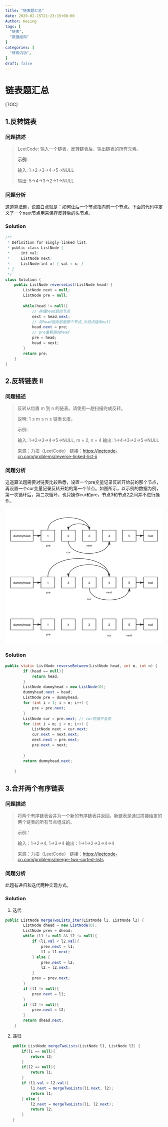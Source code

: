 ```yaml
---
title: "链表题汇总"
date: 2020-02-15T21:23:15+08:00
Author: HeLing
tags: [
  "链表",
  "数据结构"
]
categories: [
  "修炼内功",
]
draft: false
---
```


# 链表题汇总

[TOC]

## 1.反转链表

### 问题描述

> LeetCode: 输入一个链表，反转链表后，输出链表的所有元素。
>
> **示例**:
>
> 输入: 1->2->3->4->5->NULL
>
> 输出: 5->4->3->2->1->NULL

### 问题分析

这道算法题，说直白点就是：如何让后一个节点指向前一个节点。下面的代码中定义了一个next节点用来保存反转后的头节点。

### Solution

```java
/**
 * Definition for singly-linked list.
 * public class ListNode {
 *     int val;
 *     ListNode next;
 *     ListNode(int x) { val = x; }
 * }
 */
class Solution {
    public ListNode reverseList(ListNode head) {
        ListNode next = null;
        ListNode pre = null;
   
        while(head != null){
            // 存储head后的节点
            next = head.next;
            // 将head指向前面那个节点,头结点指向null
            head.next = pre;
            // pre重新指向head
            pre = head;
            head = next;
        }
        return pre;
    }
}
```

## 2.反转链表 II

### 问题描述

> 反转从位置 m 到 n 的链表。请使用一趟扫描完成反转。
>
> 说明:
> 1 ≤ m ≤ n ≤ 链表长度。
>
> 示例:
>
> 输入: 1->2->3->4->5->NULL, m = 2, n = 4
> 输出: 1->4->3->2->5->NULL
>
> 来源：力扣（LeetCode）
> 链接：https://leetcode-cn.com/problems/reverse-linked-list-ii

### 问题分析

这道算法题需要对链表比较熟悉，设置一个pre变量记录反转开始前的那个节点，再设置一个cur变量记录反转开始的第一个节点。如图所示，以示例的数据为例，第一次循环后，第二次循环，也只操作cur和pre，节点3和节点2之间并不进行操作。

![示例](https://github.com/aheling11/algsLearning/blob/master/Doc/image/1.png?raw=true)



### Solution

```java
public static ListNode reverseBetween(ListNode head, int m, int n) {
        if (head == null){
            return head;
        }
        ListNode dummyhead = new ListNode(0);
        dummyhead.next = head;
        ListNode pre = dummyhead;
        for (int i = 1; i < m; i++) {
            pre = pre.next;
        }
        ListNode cur = pre.next; // cur的值不会变
        for (int i = m; i < n; i++) {
            ListNode next = cur.next;
            cur.next = next.next;
            next.next = pre.next;
            pre.next = next;

        }
        return dummyhead.next;

    }
```



## 3.合并两个有序链表

### 问题描述

> 将两个有序链表合并为一个新的有序链表并返回。新链表是通过拼接给定的两个链表的所有节点组成的。 
>
> 示例：
>
> 输入：1->2->4, 1->3->4
> 输出：1->1->2->3->4->4
>
> 来源：力扣（LeetCode）
> 链接：https://leetcode-cn.com/problems/merge-two-sorted-lists

### 问题分析

此题有递归和迭代两种实现方式。

### Solution

1. 迭代

```java
public ListNode mergeTwoLists_iter(ListNode l1, ListNode l2) {
        ListNode dhead = new ListNode(0);
        ListNode prev = dhead;
        while (l1 != null && l2 != null){
            if (l1.val < l2.val){
                prev.next = l1;
                l1 = l1.next;
            } else {
                prev.next = l2;
                l2 = l2.next;
            }
            prev = prev.next;
        }
        if (l1 != null){
            prev.next = l1;
        }
        if (l2 != null){
            prev.next = l2;
        }
        return dhead.next;
    }
```



2. 递归

   ```java
   public ListNode mergeTwoLists(ListNode l1, ListNode l2) {
       if(l1 == null){
           return l2;
       }
       if(l2 == null){
           return l1;
       }
       if (l1.val < l2.val){
           l1.next = mergeTwoLists(l1.next, l2);
           return l1;
       } else {
           l2.next = mergeTwoLists(l1, l2.next);
           return l2;
       }
   }
   ```